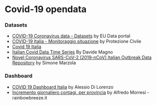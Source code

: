 # Covid-19 opendata

### Datasets

* [COVID-19 Coronavirus data - Datasets](https://data.europa.eu/euodp/en/data/dataset/covid-19-coronavirus-data) by EU Data portal
* [COVID-19 Italia - Monitoraggio situazione](https://github.com/pcm-dpc/COVID-19) by Protezione Civile
* [Covid 19 Italia](https://github.com/ondata/covid19italia)
* [Italian Covid Data Time Series](https://github.com/DavideMagno/ItalianCovidData) By Davide Magno
* [Novel Coronavirus SARS-CoV-2 (2019-nCoV) Italian Outbreak Data Repository](https://github.com/sarscov2-it/data) by Simone Marzola


### Dashboard

* [COVID 19 Dashboard Italia](https://alessiodl.github.io/COVID19Dashboard/dist/index.html) by Alessio Di Lorenzo 
* [Incremento giornaliero contagi, per provincia](https://datastudio.google.com/u/0/reporting/9f0b865e-bb18-4894-a7f4-acca6467c641/page/OnNHB?s=pkXn62iU3rQ) by Alfredo Morresi - rainbowbreeze.it 
